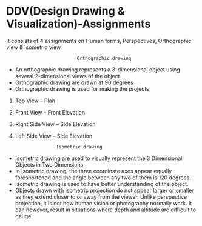 # DDV(Design Drawing & Visualization)-Assignments
It consists of 4 assignments on Human forms, Perspectives, Orthographic view &amp; Isometric view.

                              Orthographic drawing
- An orthographic drawing represents a 3-dimensional object using several 2-dimensional views of the object. 
- Orthographic drawing are drawn at 90 degrees
- Orthographic drawing is used for making the projects

1. Top View – Plan 
2. Front View – Front Elevation 
3. Right Side View – Side Elevation 
4. Left Side View – Side Elevation


		              Isometric drawing
- Isometric drawing are used to visually represent the 3 Dimensional Objects in Two Dimensions.
- In isometric drawing, the three coordinate axes appear equally foreshortened and the angle between any two of them is 120 degrees.
- Isometric drawing is used to have better understanding of the object.
- Objects drawn with isometric projection do not appear larger or smaller as they extend closer to or away from the viewer. Unlike           perspective projection, it is not how human vision or photography normally work. It can however, result in situations where depth and       altitude are difficult to gauge.
